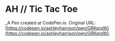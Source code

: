 # AH // Tic Tac Toe
 _A Pen created at CodePen.io. Original URL: [https://codepen.io/ashleyharrison/pen/GRKqrpW](https://codepen.io/ashleyharrison/pen/GRKqrpW).

 